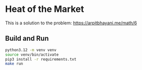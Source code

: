 # Heat of the Market

This is a solution to the problem: https://arpitbhayani.me/math/6

## Build and Run

```bash
python3.12 -m venv venv
source venv/bin/activate
pip3 install -r requirements.txt
make run
```
